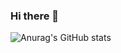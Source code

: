 ### Hi there 👋




![Anurag's GitHub stats](https://github-readme-stats.vercel.app/api?username=gutenLee&show_icons=true&theme=radical)
